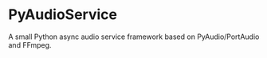 # PyAudioService

A small Python async audio service framework based on PyAudio/PortAudio and FFmpeg.
